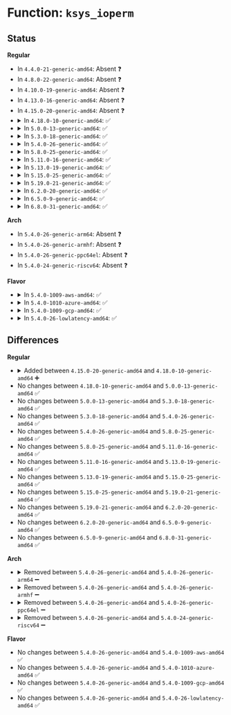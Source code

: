 # Function: <code>ksys_ioperm</code>

## Status
<b>Regular</b>
<ul>
<li>
In <code>4.4.0-21-generic-amd64</code>: Absent ❓
</li>
<li>
In <code>4.8.0-22-generic-amd64</code>: Absent ❓
</li>
<li>
In <code>4.10.0-19-generic-amd64</code>: Absent ❓
</li>
<li>
In <code>4.13.0-16-generic-amd64</code>: Absent ❓
</li>
<li>
In <code>4.15.0-20-generic-amd64</code>: Absent ❓
</li>
<li>
<details>
<summary>In <code>4.18.0-10-generic-amd64</code>: ✅</summary>

```c
long int ksys_ioperm(long unsigned int from, long unsigned int num, int turn_on)
```

```json
{
  "name": "ksys_ioperm",
  "collision_type": "Unique Global",
  "inline_type": "No",
  "funcs": [
    {
      "addr": 18446744071579048160,
      "name": "ksys_ioperm",
      "external": true,
      "loc": "arch/x86/kernel/ioport.c:26",
      "file": "arch/x86/kernel/ioport.c",
      "inline": "seen, unknown",
      "caller_inline": [],
      "caller_func": [
        "arch/x86/kernel/ioport.c:__ia32_sys_ioperm",
        "arch/x86/kernel/ioport.c:__x64_sys_ioperm",
        "drivers/tty/vt/vt_ioctl.c:vt_ioctl",
        "drivers/tty/vt/vt_ioctl.c:vt_ioctl"
      ]
    }
  ],
  "symbols": [
    {
      "addr": 18446744071579048160,
      "name": "ksys_ioperm",
      "section": ".text",
      "bind": "STB_GLOBAL",
      "size": 550
    }
  ]
}
```
</details>
</li>
<li>
<details>
<summary>In <code>5.0.0-13-generic-amd64</code>: ✅</summary>

```c
long int ksys_ioperm(long unsigned int from, long unsigned int num, int turn_on)
```

```json
{
  "name": "ksys_ioperm",
  "collision_type": "Unique Global",
  "inline_type": "No",
  "funcs": [
    {
      "addr": 18446744071579053040,
      "name": "ksys_ioperm",
      "external": true,
      "loc": "arch/x86/kernel/ioport.c:26",
      "file": "arch/x86/kernel/ioport.c",
      "inline": "seen, unknown",
      "caller_inline": [],
      "caller_func": [
        "arch/x86/kernel/ioport.c:__ia32_sys_ioperm",
        "arch/x86/kernel/ioport.c:__x64_sys_ioperm",
        "drivers/tty/vt/vt_ioctl.c:vt_ioctl",
        "drivers/tty/vt/vt_ioctl.c:vt_ioctl"
      ]
    }
  ],
  "symbols": [
    {
      "addr": 18446744071579053040,
      "name": "ksys_ioperm",
      "section": ".text",
      "bind": "STB_GLOBAL",
      "size": 550
    }
  ]
}
```
</details>
</li>
<li>
<details>
<summary>In <code>5.3.0-18-generic-amd64</code>: ✅</summary>

```c
long int ksys_ioperm(long unsigned int from, long unsigned int num, int turn_on)
```

```json
{
  "name": "ksys_ioperm",
  "collision_type": "Unique Global",
  "inline_type": "No",
  "funcs": [
    {
      "addr": 18446744071579060736,
      "name": "ksys_ioperm",
      "external": true,
      "loc": "arch/x86/kernel/ioport.c:26",
      "file": "arch/x86/kernel/ioport.c",
      "inline": "seen, unknown",
      "caller_inline": [],
      "caller_func": [
        "arch/x86/kernel/ioport.c:__ia32_sys_ioperm",
        "arch/x86/kernel/ioport.c:__x64_sys_ioperm",
        "drivers/tty/vt/vt_ioctl.c:vt_ioctl",
        "drivers/tty/vt/vt_ioctl.c:vt_ioctl"
      ]
    }
  ],
  "symbols": [
    {
      "addr": 18446744071579060736,
      "name": "ksys_ioperm",
      "section": ".text",
      "bind": "STB_GLOBAL",
      "size": 550
    }
  ]
}
```
</details>
</li>
<li>
<details>
<summary>In <code>5.4.0-26-generic-amd64</code>: ✅</summary>

```c
long int ksys_ioperm(long unsigned int from, long unsigned int num, int turn_on)
```

```json
{
  "name": "ksys_ioperm",
  "collision_type": "Unique Global",
  "inline_type": "No",
  "funcs": [
    {
      "addr": 18446744071579062864,
      "name": "ksys_ioperm",
      "external": true,
      "loc": "arch/x86/kernel/ioport.c:27",
      "file": "arch/x86/kernel/ioport.c",
      "inline": "seen, unknown",
      "caller_inline": [],
      "caller_func": [
        "arch/x86/kernel/ioport.c:__ia32_sys_ioperm",
        "arch/x86/kernel/ioport.c:__x64_sys_ioperm",
        "drivers/tty/vt/vt_ioctl.c:vt_ioctl",
        "drivers/tty/vt/vt_ioctl.c:vt_ioctl"
      ]
    }
  ],
  "symbols": [
    {
      "addr": 18446744071579062864,
      "name": "ksys_ioperm",
      "section": ".text",
      "bind": "STB_GLOBAL",
      "size": 527
    }
  ]
}
```
</details>
</li>
<li>
<details>
<summary>In <code>5.8.0-25-generic-amd64</code>: ✅</summary>

```c
long int ksys_ioperm(long unsigned int from, long unsigned int num, int turn_on)
```

```json
{
  "name": "ksys_ioperm",
  "collision_type": "Unique Global",
  "inline_type": "No",
  "funcs": [
    {
      "addr": 18446744071579070880,
      "name": "ksys_ioperm",
      "external": true,
      "loc": "arch/x86/kernel/ioport.c:65",
      "file": "arch/x86/kernel/ioport.c",
      "inline": "seen, unknown",
      "caller_inline": [],
      "caller_func": [
        "arch/x86/kernel/ioport.c:__ia32_sys_ioperm",
        "arch/x86/kernel/ioport.c:__x64_sys_ioperm",
        "drivers/tty/vt/vt_ioctl.c:vt_ioctl",
        "drivers/tty/vt/vt_ioctl.c:vt_ioctl"
      ]
    }
  ],
  "symbols": [
    {
      "addr": 18446744071579070880,
      "name": "ksys_ioperm",
      "section": ".text",
      "bind": "STB_GLOBAL",
      "size": 451
    }
  ]
}
```
</details>
</li>
<li>
<details>
<summary>In <code>5.11.0-16-generic-amd64</code>: ✅</summary>

```c
long int ksys_ioperm(long unsigned int from, long unsigned int num, int turn_on)
```

```json
{
  "name": "ksys_ioperm",
  "collision_type": "Unique Global",
  "inline_type": "No",
  "funcs": [
    {
      "addr": 18446744071579075168,
      "name": "ksys_ioperm",
      "external": true,
      "loc": "arch/x86/kernel/ioport.c:65",
      "file": "arch/x86/kernel/ioport.c",
      "inline": "seen, unknown",
      "caller_inline": [],
      "caller_func": [
        "arch/x86/kernel/ioport.c:__ia32_sys_ioperm",
        "arch/x86/kernel/ioport.c:__x64_sys_ioperm",
        "drivers/tty/vt/vt_ioctl.c:vt_k_ioctl",
        "drivers/tty/vt/vt_ioctl.c:vt_k_ioctl"
      ]
    }
  ],
  "symbols": [
    {
      "addr": 18446744071579075168,
      "name": "ksys_ioperm",
      "section": ".text",
      "bind": "STB_GLOBAL",
      "size": 449
    }
  ]
}
```
</details>
</li>
<li>
<details>
<summary>In <code>5.13.0-19-generic-amd64</code>: ✅</summary>

```c
long int ksys_ioperm(long unsigned int from, long unsigned int num, int turn_on)
```

```json
{
  "name": "ksys_ioperm",
  "collision_type": "Unique Global",
  "inline_type": "No",
  "funcs": [
    {
      "addr": 18446744071579082144,
      "name": "ksys_ioperm",
      "external": true,
      "loc": "arch/x86/kernel/ioport.c:65",
      "file": "arch/x86/kernel/ioport.c",
      "inline": "seen, unknown",
      "caller_inline": [],
      "caller_func": [
        "arch/x86/kernel/ioport.c:__ia32_sys_ioperm",
        "arch/x86/kernel/ioport.c:__x64_sys_ioperm",
        "drivers/tty/vt/vt_ioctl.c:vt_k_ioctl",
        "drivers/tty/vt/vt_ioctl.c:vt_k_ioctl"
      ]
    }
  ],
  "symbols": [
    {
      "addr": 18446744071579082144,
      "name": "ksys_ioperm",
      "section": ".text",
      "bind": "STB_GLOBAL",
      "size": 449
    }
  ]
}
```
</details>
</li>
<li>
<details>
<summary>In <code>5.15.0-25-generic-amd64</code>: ✅</summary>

```c
long int ksys_ioperm(long unsigned int from, long unsigned int num, int turn_on)
```

```json
{
  "name": "ksys_ioperm",
  "collision_type": "Unique Global",
  "inline_type": "No",
  "funcs": [
    {
      "addr": 18446744071579105104,
      "name": "ksys_ioperm",
      "external": true,
      "loc": "arch/x86/kernel/ioport.c:65",
      "file": "arch/x86/kernel/ioport.c",
      "inline": "seen, unknown",
      "caller_inline": [],
      "caller_func": [
        "arch/x86/kernel/ioport.c:__ia32_sys_ioperm",
        "arch/x86/kernel/ioport.c:__x64_sys_ioperm",
        "drivers/tty/vt/vt_ioctl.c:vt_k_ioctl",
        "drivers/tty/vt/vt_ioctl.c:vt_k_ioctl"
      ]
    }
  ],
  "symbols": [
    {
      "addr": 18446744071579105104,
      "name": "ksys_ioperm",
      "section": ".text",
      "bind": "STB_GLOBAL",
      "size": 449
    }
  ]
}
```
</details>
</li>
<li>
<details>
<summary>In <code>5.19.0-21-generic-amd64</code>: ✅</summary>

```c
long int ksys_ioperm(long unsigned int from, long unsigned int num, int turn_on)
```

```json
{
  "name": "ksys_ioperm",
  "collision_type": "Unique Global",
  "inline_type": "No",
  "funcs": [
    {
      "addr": 18446744071579135616,
      "name": "ksys_ioperm",
      "external": true,
      "loc": "arch/x86/kernel/ioport.c:65",
      "file": "arch/x86/kernel/ioport.c",
      "inline": "seen, unknown",
      "caller_inline": [],
      "caller_func": [
        "arch/x86/kernel/ioport.c:__ia32_sys_ioperm",
        "arch/x86/kernel/ioport.c:__x64_sys_ioperm",
        "drivers/tty/vt/vt_ioctl.c:vt_k_ioctl",
        "drivers/tty/vt/vt_ioctl.c:vt_k_ioctl"
      ]
    }
  ],
  "symbols": [
    {
      "addr": 18446744071579135616,
      "name": "ksys_ioperm",
      "section": ".text",
      "bind": "STB_GLOBAL",
      "size": 466
    }
  ]
}
```
</details>
</li>
<li>
<details>
<summary>In <code>6.2.0-20-generic-amd64</code>: ✅</summary>

```c
long int ksys_ioperm(long unsigned int from, long unsigned int num, int turn_on)
```

```json
{
  "name": "ksys_ioperm",
  "collision_type": "Unique Global",
  "inline_type": "No",
  "funcs": [
    {
      "addr": 18446744071579176928,
      "name": "ksys_ioperm",
      "external": true,
      "loc": "arch/x86/kernel/ioport.c:65",
      "file": "arch/x86/kernel/ioport.c",
      "inline": "seen, unknown",
      "caller_inline": [],
      "caller_func": [
        "arch/x86/kernel/ioport.c:__ia32_sys_ioperm",
        "arch/x86/kernel/ioport.c:__x64_sys_ioperm",
        "drivers/tty/vt/vt_ioctl.c:vt_k_ioctl",
        "drivers/tty/vt/vt_ioctl.c:vt_k_ioctl"
      ]
    }
  ],
  "symbols": [
    {
      "addr": 18446744071579176928,
      "name": "ksys_ioperm",
      "section": ".text",
      "bind": "STB_GLOBAL",
      "size": 461
    }
  ]
}
```
</details>
</li>
<li>
<details>
<summary>In <code>6.5.0-9-generic-amd64</code>: ✅</summary>

```c
long int ksys_ioperm(long unsigned int from, long unsigned int num, int turn_on)
```

```json
{
  "name": "ksys_ioperm",
  "collision_type": "Unique Global",
  "inline_type": "No",
  "funcs": [
    {
      "addr": 18446744071579180304,
      "name": "ksys_ioperm",
      "external": true,
      "loc": "arch/x86/kernel/ioport.c:65",
      "file": "arch/x86/kernel/ioport.c",
      "inline": "seen, unknown",
      "caller_inline": [],
      "caller_func": [
        "arch/x86/kernel/ioport.c:__ia32_sys_ioperm",
        "arch/x86/kernel/ioport.c:__x64_sys_ioperm",
        "drivers/tty/vt/vt_ioctl.c:vt_k_ioctl",
        "drivers/tty/vt/vt_ioctl.c:vt_k_ioctl"
      ]
    }
  ],
  "symbols": [
    {
      "addr": 18446744071579180304,
      "name": "ksys_ioperm",
      "section": ".text",
      "bind": "STB_GLOBAL",
      "size": 503
    }
  ]
}
```
</details>
</li>
<li>
<details>
<summary>In <code>6.8.0-31-generic-amd64</code>: ✅</summary>

```c
long int ksys_ioperm(long unsigned int from, long unsigned int num, int turn_on)
```

```json
{
  "name": "ksys_ioperm",
  "collision_type": "Unique Global",
  "inline_type": "No",
  "funcs": [
    {
      "addr": 18446744071579209520,
      "name": "ksys_ioperm",
      "external": true,
      "loc": "arch/x86/kernel/ioport.c:65",
      "file": "arch/x86/kernel/ioport.c",
      "inline": "seen, unknown",
      "caller_inline": [],
      "caller_func": [
        "arch/x86/kernel/ioport.c:__ia32_sys_ioperm",
        "arch/x86/kernel/ioport.c:__x64_sys_ioperm",
        "drivers/tty/vt/vt_ioctl.c:vt_k_ioctl",
        "drivers/tty/vt/vt_ioctl.c:vt_k_ioctl"
      ]
    }
  ],
  "symbols": [
    {
      "addr": 18446744071579209520,
      "name": "ksys_ioperm",
      "section": ".text",
      "bind": "STB_GLOBAL",
      "size": 503
    }
  ]
}
```
</details>
</li>
</ul>
<b>Arch</b>
<ul>
<li>
In <code>5.4.0-26-generic-arm64</code>: Absent ❓
</li>
<li>
In <code>5.4.0-26-generic-armhf</code>: Absent ❓
</li>
<li>
In <code>5.4.0-26-generic-ppc64el</code>: Absent ❓
</li>
<li>
In <code>5.4.0-24-generic-riscv64</code>: Absent ❓
</li>
</ul>
<b>Flavor</b>
<ul>
<li>
<details>
<summary>In <code>5.4.0-1009-aws-amd64</code>: ✅</summary>

```c
long int ksys_ioperm(long unsigned int from, long unsigned int num, int turn_on)
```

```json
{
  "name": "ksys_ioperm",
  "collision_type": "Unique Global",
  "inline_type": "No",
  "funcs": [
    {
      "addr": 18446744071579063216,
      "name": "ksys_ioperm",
      "external": true,
      "loc": "arch/x86/kernel/ioport.c:27",
      "file": "arch/x86/kernel/ioport.c",
      "inline": "seen, unknown",
      "caller_inline": [],
      "caller_func": [
        "arch/x86/kernel/ioport.c:__ia32_sys_ioperm",
        "arch/x86/kernel/ioport.c:__x64_sys_ioperm",
        "drivers/tty/vt/vt_ioctl.c:vt_ioctl",
        "drivers/tty/vt/vt_ioctl.c:vt_ioctl"
      ]
    }
  ],
  "symbols": [
    {
      "addr": 18446744071579063216,
      "name": "ksys_ioperm",
      "section": ".text",
      "bind": "STB_GLOBAL",
      "size": 527
    }
  ]
}
```
</details>
</li>
<li>
<details>
<summary>In <code>5.4.0-1010-azure-amd64</code>: ✅</summary>

```c
long int ksys_ioperm(long unsigned int from, long unsigned int num, int turn_on)
```

```json
{
  "name": "ksys_ioperm",
  "collision_type": "Unique Global",
  "inline_type": "No",
  "funcs": [
    {
      "addr": 18446744071578995952,
      "name": "ksys_ioperm",
      "external": true,
      "loc": "arch/x86/kernel/ioport.c:27",
      "file": "arch/x86/kernel/ioport.c",
      "inline": "seen, unknown",
      "caller_inline": [],
      "caller_func": [
        "arch/x86/kernel/ioport.c:__ia32_sys_ioperm",
        "arch/x86/kernel/ioport.c:__x64_sys_ioperm",
        "drivers/tty/vt/vt_ioctl.c:vt_ioctl",
        "drivers/tty/vt/vt_ioctl.c:vt_ioctl"
      ]
    }
  ],
  "symbols": [
    {
      "addr": 18446744071578995952,
      "name": "ksys_ioperm",
      "section": ".text",
      "bind": "STB_GLOBAL",
      "size": 554
    }
  ]
}
```
</details>
</li>
<li>
<details>
<summary>In <code>5.4.0-1009-gcp-amd64</code>: ✅</summary>

```c
long int ksys_ioperm(long unsigned int from, long unsigned int num, int turn_on)
```

```json
{
  "name": "ksys_ioperm",
  "collision_type": "Unique Global",
  "inline_type": "No",
  "funcs": [
    {
      "addr": 18446744071579062800,
      "name": "ksys_ioperm",
      "external": true,
      "loc": "arch/x86/kernel/ioport.c:27",
      "file": "arch/x86/kernel/ioport.c",
      "inline": "seen, unknown",
      "caller_inline": [],
      "caller_func": [
        "arch/x86/kernel/ioport.c:__ia32_sys_ioperm",
        "arch/x86/kernel/ioport.c:__x64_sys_ioperm",
        "drivers/tty/vt/vt_ioctl.c:vt_ioctl",
        "drivers/tty/vt/vt_ioctl.c:vt_ioctl"
      ]
    }
  ],
  "symbols": [
    {
      "addr": 18446744071579062800,
      "name": "ksys_ioperm",
      "section": ".text",
      "bind": "STB_GLOBAL",
      "size": 527
    }
  ]
}
```
</details>
</li>
<li>
<details>
<summary>In <code>5.4.0-26-lowlatency-amd64</code>: ✅</summary>

```c
long int ksys_ioperm(long unsigned int from, long unsigned int num, int turn_on)
```

```json
{
  "name": "ksys_ioperm",
  "collision_type": "Unique Global",
  "inline_type": "No",
  "funcs": [
    {
      "addr": 18446744071579066704,
      "name": "ksys_ioperm",
      "external": true,
      "loc": "arch/x86/kernel/ioport.c:27",
      "file": "arch/x86/kernel/ioport.c",
      "inline": "seen, unknown",
      "caller_inline": [],
      "caller_func": [
        "arch/x86/kernel/ioport.c:__ia32_sys_ioperm",
        "arch/x86/kernel/ioport.c:__x64_sys_ioperm",
        "drivers/tty/vt/vt_ioctl.c:vt_ioctl",
        "drivers/tty/vt/vt_ioctl.c:vt_ioctl"
      ]
    }
  ],
  "symbols": [
    {
      "addr": 18446744071579066704,
      "name": "ksys_ioperm",
      "section": ".text",
      "bind": "STB_GLOBAL",
      "size": 685
    }
  ]
}
```
</details>
</li>
</ul>

## Differences
<b>Regular</b>
<ul>
<li>
<details>
<summary>Added between <code>4.15.0-20-generic-amd64</code> and <code>4.18.0-10-generic-amd64</code> ➕</summary>

```c
long int ksys_ioperm(long unsigned int from, long unsigned int num, int turn_on)
```
</details>
</li>
<li>
No changes between <code>4.18.0-10-generic-amd64</code> and <code>5.0.0-13-generic-amd64</code> ✅
</li>
<li>
No changes between <code>5.0.0-13-generic-amd64</code> and <code>5.3.0-18-generic-amd64</code> ✅
</li>
<li>
No changes between <code>5.3.0-18-generic-amd64</code> and <code>5.4.0-26-generic-amd64</code> ✅
</li>
<li>
No changes between <code>5.4.0-26-generic-amd64</code> and <code>5.8.0-25-generic-amd64</code> ✅
</li>
<li>
No changes between <code>5.8.0-25-generic-amd64</code> and <code>5.11.0-16-generic-amd64</code> ✅
</li>
<li>
No changes between <code>5.11.0-16-generic-amd64</code> and <code>5.13.0-19-generic-amd64</code> ✅
</li>
<li>
No changes between <code>5.13.0-19-generic-amd64</code> and <code>5.15.0-25-generic-amd64</code> ✅
</li>
<li>
No changes between <code>5.15.0-25-generic-amd64</code> and <code>5.19.0-21-generic-amd64</code> ✅
</li>
<li>
No changes between <code>5.19.0-21-generic-amd64</code> and <code>6.2.0-20-generic-amd64</code> ✅
</li>
<li>
No changes between <code>6.2.0-20-generic-amd64</code> and <code>6.5.0-9-generic-amd64</code> ✅
</li>
<li>
No changes between <code>6.5.0-9-generic-amd64</code> and <code>6.8.0-31-generic-amd64</code> ✅
</li>
</ul>
<b>Arch</b>
<ul>
<li>
<details>
<summary>Removed between <code>5.4.0-26-generic-amd64</code> and <code>5.4.0-26-generic-arm64</code> ➖</summary>

```c
long int ksys_ioperm(long unsigned int from, long unsigned int num, int turn_on)
```
</details>
</li>
<li>
<details>
<summary>Removed between <code>5.4.0-26-generic-amd64</code> and <code>5.4.0-26-generic-armhf</code> ➖</summary>

```c
long int ksys_ioperm(long unsigned int from, long unsigned int num, int turn_on)
```
</details>
</li>
<li>
<details>
<summary>Removed between <code>5.4.0-26-generic-amd64</code> and <code>5.4.0-26-generic-ppc64el</code> ➖</summary>

```c
long int ksys_ioperm(long unsigned int from, long unsigned int num, int turn_on)
```
</details>
</li>
<li>
<details>
<summary>Removed between <code>5.4.0-26-generic-amd64</code> and <code>5.4.0-24-generic-riscv64</code> ➖</summary>

```c
long int ksys_ioperm(long unsigned int from, long unsigned int num, int turn_on)
```
</details>
</li>
</ul>
<b>Flavor</b>
<ul>
<li>
No changes between <code>5.4.0-26-generic-amd64</code> and <code>5.4.0-1009-aws-amd64</code> ✅
</li>
<li>
No changes between <code>5.4.0-26-generic-amd64</code> and <code>5.4.0-1010-azure-amd64</code> ✅
</li>
<li>
No changes between <code>5.4.0-26-generic-amd64</code> and <code>5.4.0-1009-gcp-amd64</code> ✅
</li>
<li>
No changes between <code>5.4.0-26-generic-amd64</code> and <code>5.4.0-26-lowlatency-amd64</code> ✅
</li>
</ul>
